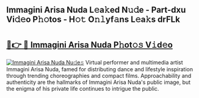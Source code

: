 ## Immagini Arisa Nuda L𝚎a𝚔ed N𝚞𝚍e - Part-dxu Vi𝚍𝚎o P𝚑𝚘tos - H𝚘𝚝 O𝚗𝚕yf𝚊ns L𝚎a𝚔s drFLk

# <h2><a href="http://kfdciu9.oniu.top/?m=Immagini+Arisa+Nuda">🔗👉 🔴 Immagini Arisa Nuda P𝚑ot𝚘𝚜 V𝚒d𝚎o</a></h2>

[![Immagini Arisa Nuda Nu𝚍e𝚜](https://i.imgur.com/0qMVB7G.gif)](http://kfdciu9.oniu.top/?m=Immagini+Arisa+Nuda)
Virtual performer and multimedia artist Immagini Arisa Nuda, famed for distributing dance and lifestyle inspiration through trending choreographies and compact films. Approachability and authenticity are the hallmarks of Immagini Arisa Nuda's public image, but the enigma of his private life continues to intrigue the public.  
